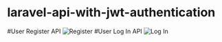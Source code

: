 # laravel-api-with-jwt-authentication
#User Register API
![Register](https://github.com/mh-majumdar/laravel-api-with-jwt-authentication/assets/66936454/290bae9f-d4d9-4012-a4e1-98843877ed58)
#User Log In  API
![Log In](https://github.com/mh-majumdar/laravel-api-with-jwt-authentication/assets/66936454/0d4236e1-b985-47f4-bb2c-af13cf7aef2e)
